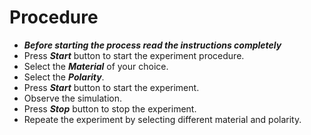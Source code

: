 # Procedure

- ***Before starting the process read the instructions completely***
- Press ***Start*** button to start the experiment procedure.
- Select the ***Material*** of your choice.
- Select the ***Polarity***.
- Press ***Start*** button to start the experiment.
- Observe the simulation.
- Press ***Stop*** button to stop the experiment.
- Repeate the experiment by selecting different material and polarity.
